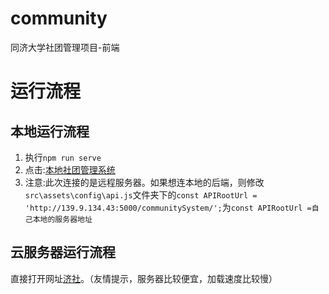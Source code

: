 # community

同济大学社团管理项目-前端



# 运行流程

## 本地运行流程

1. 执行`npm run serve`
2. 点击:[本地社团管理系统](http://localhost:8080/)
3. 注意:此次连接的是远程服务器。如果想连本地的后端，则修改`src\assets\config\api.js`文件夹下的`const APIRootUrl = 'http://139.9.134.43:5000/communitySystem/';`为`const APIRootUrl =自己本地的服务器地址`

## 云服务器运行流程

直接打开网址[济社](http://139.9.134.43:5000/)。（友情提示，服务器比较便宜，加载速度比较慢）